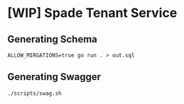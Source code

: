 # [WIP] Spade Tenant Service


## Generating Schema
`ALLOW_MIRGATIONS=true go run . > out.sql`


## Generating Swagger
`./scripts/swag.sh`